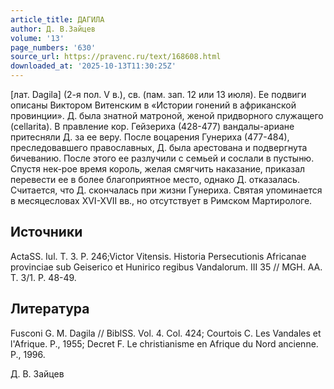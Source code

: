 ```yaml
---
article_title: ДАГИЛА
author: Д. В.Зайцев
volume: '13'
page_numbers: '630'
source_url: https://pravenc.ru/text/168608.html
downloaded_at: '2025-10-13T11:30:25Z'
---
```


[лат. Dagila] (2-я пол. V в.), св. (пам. зап. 12 или 13 июля). Ее подвиги описаны Виктором Витенским в «Истории гонений в африканской провинции». Д. была знатной матроной, женой придворного служащего (cellarita). В правление кор. Гейзериха (428-477) вандалы-ариане притесняли Д. за ее веру. После воцарения Гунериха (477-484), преследовавшего православных, Д. была арестована и подвергнута бичеванию. После этого ее разлучили с семьей и сослали в пустыню. Спустя нек-рое время король, желая смягчить наказание, приказал перевести ее в более благоприятное место, однако Д. отказалась. Считается, что Д. скончалась при жизни Гунериха. Святая упоминается в месяцесловах XVI-XVII вв., но отсутствует в Римском Мартирологе.

## Источники

ActaSS. Iul. T. 3. P. 246;Victor Vitensis. Historia Persecutionis Africanae provinciae sub Geiserico et Hunirico regibus Vandalorum. III 35 // MGH. AA. T. 3/1. P. 48-49.

## Литература

Fusconi G. M. Dagila // BiblSS. Vol. 4. Col. 424; Courtois C. Les Vandales et l'Afrique. P., 1955; Decret F. Le christianisme en Afrique du Nord ancienne. P., 1996.

Д. В.  Зайцев
